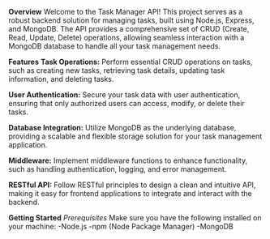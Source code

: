 **Overview**
Welcome to the Task Manager API! This project serves as a robust backend solution for managing tasks, built using Node.js, Express, and MongoDB. The API provides a comprehensive set of CRUD (Create, Read, Update, Delete) operations, allowing seamless interaction with a MongoDB database to handle all your task management needs.

**Features**
**Task Operations:** Perform essential CRUD operations on tasks, such as creating new tasks, retrieving task details, updating task information, and deleting tasks.

**User Authentication:** Secure your task data with user authentication, ensuring that only authorized users can access, modify, or delete their tasks.

**Database Integration:** Utilize MongoDB as the underlying database, providing a scalable and flexible storage solution for your task management application.

**Middleware:** Implement middleware functions to enhance functionality, such as handling authentication, logging, and error management.

**RESTful API:** Follow RESTful principles to design a clean and intuitive API, making it easy for frontend applications to integrate and interact with the backend.

**Getting Started**
*Prerequisites*
Make sure you have the following installed on your machine:
-Node.js
-npm (Node Package Manager)
-MongoDB

